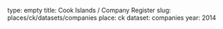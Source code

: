 type: empty
title: Cook Islands / Company Register
slug: places/ck/datasets/companies
place: ck
dataset: companies
year: 2014
